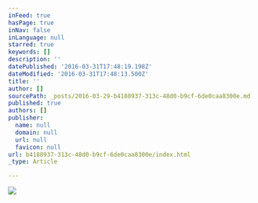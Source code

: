 ```yaml
---
inFeed: true
hasPage: true
inNav: false
inLanguage: null
starred: true
keywords: []
description: ''
datePublished: '2016-03-31T17:48:19.198Z'
dateModified: '2016-03-31T17:48:13.500Z'
title: ''
author: []
sourcePath: _posts/2016-03-29-b4188937-313c-48d0-b9cf-6de0caa8300e.md
published: true
authors: []
publisher:
  name: null
  domain: null
  url: null
  favicon: null
url: b4188937-313c-48d0-b9cf-6de0caa8300e/index.html
_type: Article

---
```

![](https://the-grid-user-content.s3-us-west-2.amazonaws.com/92a88552-0ce1-408e-bd19-a86fdf3f845a.jpg)